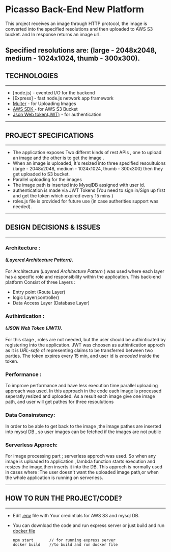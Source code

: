 # Picasso Back-End New Platform



This project receives an image through HTTP protocol,
the image is converted into the specified resolutions and then uploaded to AWS S3 bucket.
and In response returns an image url.

Specified resolutions are: (large - 2048x2048, medium - 1024x1024, thumb - 300x300).
-------------------------
## TECHNOLOGIES
-------------------------
- [node.js] - evented I/O for the backend
- [Express] - fast node.js network app framework 
- [Multer](https://www.npmjs.com/package/multer) - for Uploading Images
- [AWS SDK ](https://aws.amazon.com/sdk-for-javascript/)  - for AWS S3 Bucket 
- [Json Web token(JWT)](https://jwt.io/) - for authentication

-------------------------
## PROJECT SPECIFICATIONS
-------------------------
- The application exposes Two differnt kinds of rest APIs , one to upload an image and the other is to get the image .
- When an image is uploaded, It's resized into three specified resoultuions (large - 2048x2048, medium - 1024x1024, thumb - 300x300) then they get uploaded to S3 bucket.
- Parallel uploading for the images 
- The image path is inserted into MysqlDB assigned with user id.
-  authentication is made via JWT Tokens (You need to sign in/Sign up first and get the token which expired every 15 mins )
-  roles.js file is provided for future use (in case autherities support was needed).

-------------------------
## DESIGN DECISIONS & ISSUES
-------------------------
### Architecture : 
#### _(Layered Architecture Pattern)_.
For Architecture  (_Layered Architecture Pattern_ ) was used where each layer has a specific
role and responsibility within the application.
This back-end platform Consist of three Layers : 
- Entry point (Route Layer)
- logic Layer(controller)
- Data Access Layer (Database Layer)

### Authintication : 
#### _(JSON Web Token (JWT))_.
For this stage , roles are not needed, but the user should be authinticated by registering into the application.
JWT was choosen as authintication approch as it is _URL-safe_ of representing claims to be transferred between two parties.
The token expires every 15 min, and user id is _encoded_ inside the token.
 

### Performance :
To improve performance and have less execution time parallel uploading approach
was used. In this approach in the code each image is processed seperatly,resized and uploaded.
As a result each image give one image path, and user will get pathes for three resoulutions

### Data Consinstency:
In order to be able to get back to the image ,the image pathes are inserted into mysql DB , so user images can be fetched if the images are not public

### Serverless Approch:
For image processing part ; serverless approch was  used. 
So when any image is uploaded to application , lambda function starts execution 
and resizes the image,then inserts it into the DB.
This approch is normally used in cases where :The user doesn't want the uploaded image path,or when the whole application is running on serverless.

-------------------------
## HOW TO RUN THE PROJECT/CODE?
-------------------------
- Edit  [.env](https://github.com/ibrahim-zahra/uploading-images-s3/blob/master/.env)   file with Your credintials for AWS S3 and mysql DB.
- You can download the code and run express server or just build and run [docker file](https://github.com/ibrahim-zahra/uploading-images-s3/blob/master/Dockerfile)

    ```  
    npm start       // for running express server
    docker build    //to build and run docker file 
    ```



